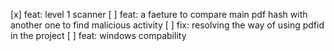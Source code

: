 [x] feat: level 1 scanner
[ ] feat: a faeture to compare main pdf hash with another one to find malicious activity
[ ] fix: resolving the way of using pdfid in the project
[ ] feat: windows compability
